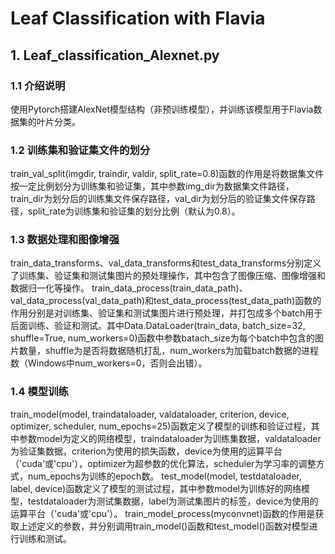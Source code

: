 Leaf Classification with Flavia
===

## 1. Leaf_classification_Alexnet.py
### 1.1 介绍说明
使用Pytorch搭建AlexNet模型结构（非预训练模型），并训练该模型用于Flavia数据集的叶片分类。
### 1.2 训练集和验证集文件的划分
train_val_split(imgdir, traindir, valdir, split_rate=0.8)函数的作用是将数据集文件按一定比例划分为训练集和验证集，其中参数img_dir为数据集文件路径，train_dir为划分后的训练集文件保存路径，val_dir为划分后的验证集文件保存路径，split_rate为训练集和验证集的划分比例（默认为0.8）。
### 1.3 数据处理和图像增强
train_data_transforms、val_data_transforms和test_data_transforms分别定义了训练集、验证集和测试集图片的预处理操作，其中包含了图像压缩、图像增强和数据归一化等操作。
train_data_process(train_data_path)、val_data_process(val_data_path)和test_data_process(test_data_path)函数的作用分别是对训练集、验证集和测试集图片进行预处理，并打包成多个batch用于后面训练、验证和测试。其中Data.DataLoader(train_data, batch_size=32, shuffle=True, num_workers=0)函数中参数batach_size为每个batch中包含的图片数量，shuffle为是否将数据随机打乱，num_workers为加载batch数据的进程数（Windows中num_workers=0，否则会出错）。
### 1.4 模型训练
train_model(model, traindataloader, valdataloader, criterion, device, optimizer, scheduler, num_epochs=25)函数定义了模型的训练和验证过程，其中参数model为定义的网络模型，traindataloader为训练集数据，valdataloader为验证集数据，criterion为使用的损失函数，device为使用的运算平台（'cuda'或'cpu'），optimizer为超参数的优化算法，scheduler为学习率的调整方式，num_epochs为训练的epoch数。
test_model(model, testdataloader, label, device)函数定义了模型的测试过程，其中参数model为训练好的网络模型，testdataloader为测试集数据，label为测试集图片的标签，device为使用的运算平台（'cuda'或'cpu'）。
train_model_process(myconvnet)函数的作用是获取上述定义的参数，并分别调用train_model()函数和test_model()函数对模型进行训练和测试。
